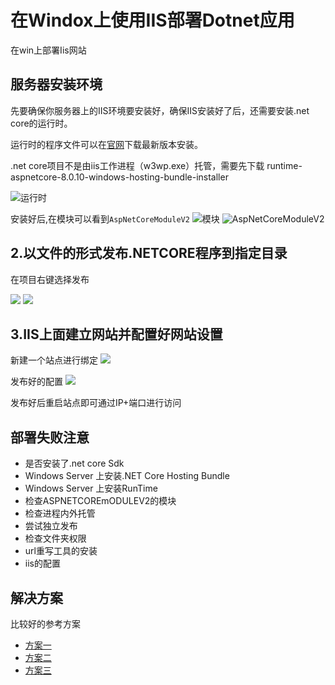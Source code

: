 # 在Windox上使用IIS部署Dotnet应用

在win上部署Iis网站

## 服务器安装环境

先要确保你服务器上的IIS环境要安装好，确保IIS安装好了后，还需要安装.net core的运行时。

运行时的程序文件可以在[官网](https://dotnet.microsoft.com/en-us/download/dotnet/8.0)下载最新版本安装。

.net core项目不是由iis工作进程（w3wp.exe）托管，需要先下载 runtime-aspnetcore-8.0.10-windows-hosting-bundle-installer

![运行时](/images/net8_runtime.png)

安装好后,在模块可以看到`AspNetCoreModuleV2`
![模块](/images/7e7186bbce3878fdf53dc6a9eba619d6.png)
![AspNetCoreModuleV2](/images/639e1a9477f087d4377d039afd7f42d0.png)

## 2.以文件的形式发布.NETCORE程序到指定目录

在项目右键选择发布

![](/images/0ebdb5cc4aa17bdb11206d958527b87f.png)
![](/images/db155234087819ff3faec4e676651ded.png)

## 3.IIS上面建立网站并配置好网站设置

新建一个站点进行绑定
![](/images/d5b22f5d45dca0e96a33ebd4dc7341a5.png)

发布好的配置
![](/images/187415b3aacc6fb228163bd25fde2006.png)

发布好后重启站点即可通过IP+端口进行访问

## 部署失败注意

- 是否安装了.net core Sdk
- Windows Server 上安装.NET Core Hosting Bundle
- Windows Server 上安装RunTime
- 检查ASPNETCOREmODULEV2的模块
- 检查进程内外托管
- 尝试独立发布
- 检查文件夹权限
- url重写工具的安装
- iis的配置

## 解决方案

比较好的参考方案

- [方案一](<https://blog.csdn.net/hqwest/article/details/129904395>)
- [方案二](<https://blog.csdn.net/zgscwxd/article/details/133838112>)
- [方案三](<https://blog.csdn.net/ZhouJinXuan24/article/details/128740877>)
